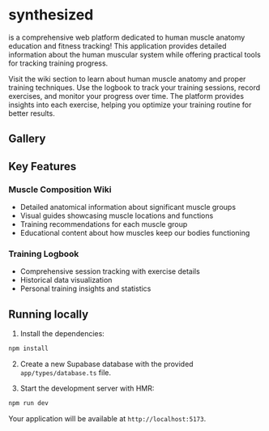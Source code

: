 # synthesized

is a comprehensive web platform dedicated to human muscle anatomy education and fitness tracking! This application provides detailed information about the human muscular system while offering practical tools for tracking training progress.

Visit the wiki section to learn about human muscle anatomy and proper training techniques. Use the logbook to track your training sessions, record exercises, and monitor your progress over time. The platform provides insights into each exercise, helping you optimize your training routine for better results.

## Gallery

## Key Features

### Muscle Composition Wiki

- Detailed anatomical information about significant muscle groups
- Visual guides showcasing muscle locations and functions
- Training recommendations for each muscle group
- Educational content about how muscles keep our bodies functioning

### Training Logbook

- Comprehensive session tracking with exercise details
- Historical data visualization
- Personal training insights and statistics

## Running locally

1. Install the dependencies:

```bash
npm install
```

2. Create a new Supabase database with the provided `app/types/database.ts` file.

3. Start the development server with HMR:

```bash
npm run dev
```

Your application will be available at `http://localhost:5173`.
